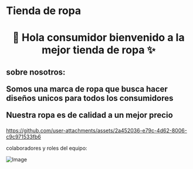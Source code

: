 
# Tienda de ropa 

<h1 align="center"> 👋  Hola consumidor bienvenido a la mejor tienda de ropa  ✨ </h1> 

<h2>sobre nosotros:

  Somos una marca de ropa que busca hacer diseños unicos para todos los consumidores

Nuestra ropa es de calidad a un mejor precio</h2>
<!--Intro start-->


<p align="left">

https://github.com/user-attachments/assets/2a452036-e79c-4d62-8006-c9c971533fb6
  






colaboradores y roles del equipo:

  ![Image](https://github.com/user-attachments/assets/3a8155b6-cf0a-4fe2-be79-538e8704b03a)
  
